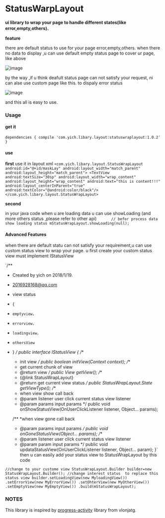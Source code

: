 # StatusWarpLayout
**ui library to wrap your page to  handle different states(like error,empty,others)**、

**feature**

there are default status to use for your page  error,empty,others.
when there  no data  to display ,u can use default empty status page to cover ur page, like above

![image](https://github.com/yuqiyich/StatusWarpLayout/blob/master/art/deafuat_error.gif)

by the way ,if u think deafult status page can not  satisfy your request, ni can alse use custom page  like this. to dispaly error status

![image](https://github.com/yuqiyich/StatusWarpLayout/blob/master/art/custom_error.gif)

and  this all is easy to use.

### Usage
#### get it
 `dependencies {
          compile 'com.yich.libary.layout:statuswraplayout:1.0.2'
  } `

#### use

**first**
 use  it in layout xml
 `<com.yich.libary.layout.StatusWrapLayout
      android:id="@+id/maskLay"
      android:layout_width="match_parent"
      android:layout_height="match_parent">
  <TextView
      android:textSize="30sp"
      android:layout_width="wrap_content"
      android:layout_height="wrap_content"
      android:text="this is content!!!"
      android:layout_centerInParent="true"
      android:textColor="@android:color/black"/>
  </com.yich.libary.layout.StatusWrapLayout>`

**second**

 in your java code
when u are  loading data u can use showLoading (and more others status ,please refer to  other api)
`       // befor process data show loading status
         mStatusWrapLayout.showLoading(null);
`
#### Advanced Features
when there are default statu can  not satisfy your requirement,u can use custom status view to wrap your page.
u first create your custom status view must implement IStatusView

`/**
 * Created by yich on 2018/1/19.
 * 2016928168@qq.com
 * view status
 * {
 *     emptyview，
 *     errorview，
 *     loadingview，
 *     othersView
 * }
 */
public  interface IStatusView {
    /**
     * init view
     */
    public    boolean    initView(Context context);
    /**
     * get current chunk of view
     * @return  view
     */
    public    View    getView();
    /**
     * {@link StatusWrapLayout}
     * @return get current  view status
     */
    public  StatusWrapLayout.State    getViewType();
    /**
     *  when view show  call back
     * @param listener user click current status view listener
     * @param params input params
     */
    public   void onShowStatusView(OnUserClickListener listener, Object... params);

    /**
     *when view gone  call back
     * @param params   input params
     */
    public  void onGoneStatusView(Object... params);
    /**
      * @param listener user click current status view listener
     * @param param  input params
     */
    public  void updataStatusView(OnUserClickListener listener, Object... param);
}`
then u can easily add your status view to StatusWrapLayout by this code

`//change to your custome view
              StatusWrapLayout.Builder builder=new StatusWrapLayout.Builder();
              //change interest status  to replace this status view
              builder.setLoadingView(new MyloadingView())
                      .setErrorView(new MyErrorView())
                      .setOhterView(new MyOtherView())
                      .setEmptyView(new MyEmptyView())
                      .build(mStatusWrapLayout);`

### NOTES
This library is inspired by [progress-activity](https://github.com/vlonjatg/progress-activity)  library from vlonjatg.